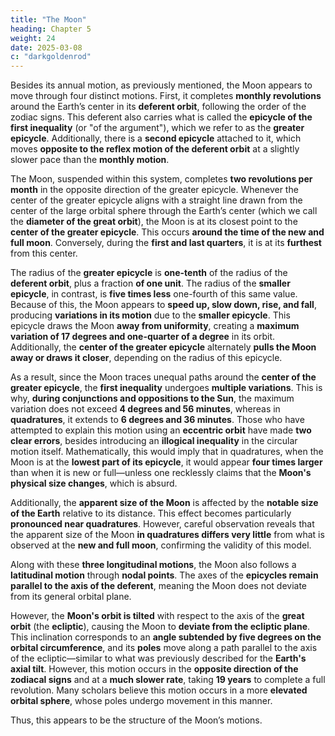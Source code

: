 ```yaml
---
title: "The Moon"
heading: Chapter 5
weight: 24
date: 2025-03-08
c: "darkgoldenrod"
---
```




Besides its annual motion, as previously mentioned, the Moon appears to move through four distinct motions. First, it completes **monthly revolutions** around the Earth’s center in its **deferent orbit**, following the order of the zodiac signs. This deferent also carries what is called the **epicycle of the first inequality** (or "of the argument"), which we refer to as the **greater epicycle**. Additionally, there is a **second epicycle** attached to it, which moves **opposite to the reflex motion of the deferent orbit** at a slightly slower pace than the **monthly motion**.  

The Moon, suspended within this system, completes **two revolutions per month** in the opposite direction of the greater epicycle. Whenever the center of the greater epicycle aligns with a straight line drawn from the center of the large orbital sphere through the Earth’s center (which we call the **diameter of the great orbit**), the Moon is at its closest point to the **center of the greater epicycle**. This occurs **around the time of the new and full moon**. Conversely, during the **first and last quarters**, it is at its **furthest** from this center.  

The radius of the **greater epicycle** is **one-tenth** of the radius of the **deferent orbit**, plus a fraction **of one unit**. The radius of the **smaller epicycle**, in contrast, is **five times less** one-fourth of this same value. Because of this, the Moon appears to **speed up, slow down, rise, and fall**, producing **variations in its motion** due to the **smaller epicycle**. This epicycle draws the Moon **away from uniformity**, creating a **maximum variation of 17 degrees and one-quarter of a degree** in its orbit. Additionally, the **center of the greater epicycle** alternately **pulls the Moon away or draws it closer**, depending on the radius of this epicycle.  

As a result, since the Moon traces unequal paths around the **center of the greater epicycle**, the **first inequality** undergoes **multiple variations**. This is why, **during conjunctions and oppositions to the Sun**, the maximum variation does not exceed **4 degrees and 56 minutes**, whereas in **quadratures**, it extends to **6 degrees and 36 minutes**. Those who have attempted to explain this motion using an **eccentric orbit** have made **two clear errors**, besides introducing an **illogical inequality** in the circular motion itself. Mathematically, this would imply that in quadratures, when the Moon is at the **lowest part of its epicycle**, it would appear **four times larger** than when it is new or full—unless one recklessly claims that the **Moon's physical size changes**, which is absurd.  

Additionally, the **apparent size of the Moon** is affected by the **notable size of the Earth** relative to its distance. This effect becomes particularly **pronounced near quadratures**. However, careful observation reveals that the apparent size of the Moon **in quadratures differs very little** from what is observed at the **new and full moon**, confirming the validity of this model.  

Along with these **three longitudinal motions**, the Moon also follows a **latitudinal motion** through **nodal points**. The axes of the **epicycles remain parallel to the axis of the deferent**, meaning the Moon does not deviate from its general orbital plane.  

However, the **Moon's orbit is tilted** with respect to the axis of the **great orbit** (the **ecliptic**), causing the Moon to **deviate from the ecliptic plane**. This inclination corresponds to an **angle subtended by five degrees on the orbital circumference**, and its **poles** move along a path parallel to the axis of the ecliptic—similar to what was previously described for the **Earth's axial tilt**. However, this motion occurs in the **opposite direction of the zodiacal signs** and at a **much slower rate**, taking **19 years** to complete a full revolution. Many scholars believe this motion occurs in a more **elevated orbital sphere**, whose poles undergo movement in this manner.  

Thus, this appears to be the structure of the Moon’s motions.